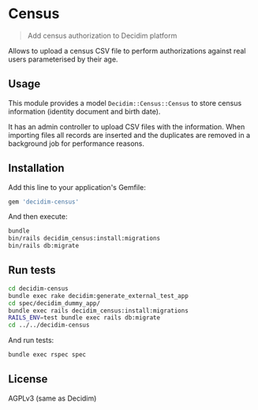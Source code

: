 # Census

> Add census authorization to Decidim platform

Allows to upload a census CSV file to perform authorizations against
real users parameterised by their age.

## Usage

This module provides a model `Decidim::Census::Census` to store census information (identity document and birth date).

It has an admin controller to upload CSV files with the information. When importing files all records are inserted and the duplicates are removed in a background job for performance reasons.

## Installation

Add this line to your application's Gemfile:

```ruby
gem 'decidim-census'
```

And then execute:

```bash
bundle
bin/rails decidim_census:install:migrations
bin/rails db:migrate
```

## Run tests

```bash
cd decidim-census
bundle exec rake decidim:generate_external_test_app
cd spec/decidim_dummy_app/
bundle exec rails decidim_census:install:migrations
RAILS_ENV=test bundle exec rails db:migrate
cd ../../decidim-census
```

And run tests:

```bash
bundle exec rspec spec
```

## License

AGPLv3 (same as Decidim)

